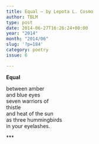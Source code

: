 ```yaml
---
title: Equal – by Lepota L. Cosmo
author: TBLM
type: post
date: 2014-06-27T16:26:24+00:00
year: "2014"
month: "2014/06"
slug: '?p=184'
category: poetry
issue: 6

---
```

**Equal**

between amber  
and blue eyes  
seven warriors of  
thistle  
and heat of the sun  
as three hummingbirds  
in your eyelashes.

\***
